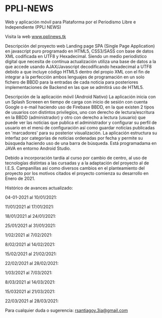 # PPLI-NEWS
Web y aplicación móvil para Plataforma por el Periodismo Libre e Independiente (PPLI NEWS)

Visita la web www.pplinews.tk

Descripción del proyecto web
Landing page SPA (Single Page Application) en javascript puro programado en HTML5, CSS3/SASS con base de datos XML codificada en UTF8 y Hexadecimal.
Siendo un medio periodístico digital que necesita de contínua actualización utiliza una base de datos a la que accede usando AJAX/Javascript decodificando hexadecimal a UTF8 debido a que incluye código HTML5 dentro del propio XML con el fin de integrar a la perfección ambos lenguajes de programación en un solo fichero de BBDD para la entradas de cada noticia para posteriores implementaciones de Backend en las que se admitirá uso de HTML5.

Descripción de la aplicación móvil (Android Nativo)
La aplicación inicia con un Splash Screeen en tiempo de carga con inicio de sesión con cuenta Google o e-mail haciendo uso de Firebase BBDD, en la que existen 2 tipos de usuarios con distintos privilegios, uno con derecho de lectura/escritura en la BBDD (administrador) y otro con derecho a lectura (usuario) que puede ver las noticias que publica el administrador y configurar su perfil de usuario en el menú de configuración así como guardar noticias publicadas en 'marcadores' para su posterior visualización. La aplicación estructura su interfaz por categorías de noticias ordenadas por fecha y permite su búsqueda haciendo uso de una barra de búsqueda. Está programadama en JAVA en entorno Android Studio.

Debido a incorporación tardía al curso por cambio de centro, al uso de tecnologías distintas a las cursadas y a la adaptación del proyecto al de I.E.S. Campanillas así como diversos cambios en el planteamiento del proyecto por los motivos citados el proyecto comienza su desarrollo en Enero de 2021.

Histórico de avances actualizado:

04-01-2021 al 10/01/2021:

11/01/2021 al 17/01/2021:

18/01/2021 al 24/01/2021:

25/01/2021 al 31/01/2021:

1/02/2021 al 7/02/2021:

8/02/2021 al 14/02/2021:

15/02/2021 al 21/02/2021:

22/02/2021 al 28/02/2021:

1/03/2021 al 7/03/2021:

8/03/2021 al 14/03/2021:

15/032021 al 21/03/2021:

22/03/2021 al 28/03/2021:

Para cualquier duda o sugerencia: rsantiagoy.3ia@gmail.com
